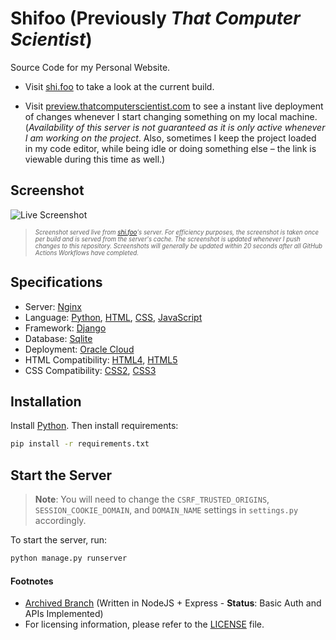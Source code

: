 # Shifoo (Previously _That Computer Scientist_)
Source Code for my Personal Website.

- Visit [shi.foo](https://shi.foo) to take a look at the current build.

- Visit [preview.thatcomputerscientist.com](https://preview.thatcomputerscientist.com) to see a instant live deployment of changes whenever I start changing something on my local machine. (_Availability of this server is not guaranteed as it is only active whenever I am working on the project_. Also, sometimes I keep the project loaded in my code editor, while being idle or doing something else – the link is viewable during this time as well.)

## Screenshot
![Live Screenshot](https://shi.foo/ignis/screenshot)

> <sub><sup>_Screenshot served live from [shi.foo](https://shi.foo)'s server. For efficiency purposes, the screenshot is taken once per build and is served from the server's cache. The screenshot is updated whenever I push changes to this repository. Screenshots will generally be updated within 20 seconds after all GitHub Actions Workflows have completed._</sup></sub>

## Specifications
- Server: [Nginx](https://www.nginx.com/)
- Language: [Python](https://www.python.org/), [HTML](https://www.w3schools.com/html/), [CSS](https://www.w3schools.com/css/), [JavaScript](https://www.javascript.com/)
- Framework: [Django](https://www.djangoproject.com/)
- Database: [Sqlite](https://www.sqlite.org/index.html)
- Deployment: [Oracle Cloud](https://www.oracle.com/cloud/)
- HTML Compatibility: [HTML4](https://www.w3.org/TR/html4/), [HTML5](https://www.w3.org/TR/html5/)
- CSS Compatibility: [CSS2](https://www.w3.org/TR/CSS2/), [CSS3](https://www.w3.org/TR/CSS3/)

## Installation
Install [Python](https://www.python.org/downloads/). Then install requirements:
```bash
pip install -r requirements.txt
```

## Start the Server

> **Note**: You will need to change the `CSRF_TRUSTED_ORIGINS`, `SESSION_COOKIE_DOMAIN`, and `DOMAIN_NAME` settings in `settings.py` accordingly.

To start the server, run:
```bash
python manage.py runserver
```

<!-- Footnotes -->
#### Footnotes

- [Archived Branch](https://github.com/luciferreeves/thatcomputerscientist/tree/archived) (Written in NodeJS + Express - **Status**: Basic Auth and APIs Implemented)
- For licensing information, please refer to the [LICENSE](LICENSE) file.

